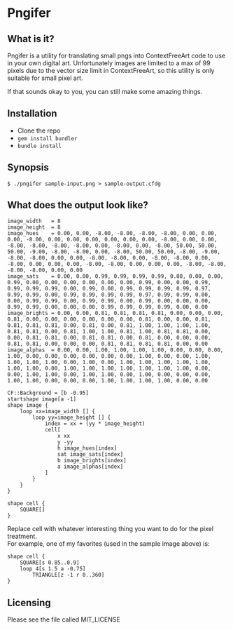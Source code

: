 # Pngifer

## What is it?

Pngifer is a utility for translating small pngs into ContextFreeArt code to use
in your own digital art. Unfortunately images are limited to a max of 99 pixels 
due to the vector size limit in ContextFreeArt, so this utility is only suitable
for small pixel art.

If that sounds okay to you, you can still make some amazing things.

## Installation

* Clone the repo
* `gem install bundler`
* `bundle install`

## Synopsis

`$ ./pngifer sample-input.png > sample-output.cfdg`

## What does the output look like?

```
image_width   = 8
image_height  = 8
image_hues    = 0.00, 0.00, -8.00, -8.00, -8.00, -8.00, 0.00, 0.00, 0.00, -8.00, 0.00, 0.00, 0.00, 0.00, 0.00, 0.00, -8.00, 0.00, 0.00, -8.00, -8.00, -8.00, -8.00, 0.00, -8.00, 0.00, -8.00, 50.00, 50.00, 50.00, -9.00, -8.00, -8.00, 0.00, -8.00, 50.00, 50.00, -8.00, -9.00, -8.00, -8.00, 0.00, 0.00, -8.00, -8.00, 0.00, -8.00, -8.00, 0.00, -8.00, 0.00, 0.00, 0.00, -8.00, -8.00, 0.00, 0.00, 0.00, -8.00, -8.00, -8.00, -8.00, 0.00, 0.00
image_sats    = 0.00, 0.00, 0.99, 0.99, 0.99, 0.99, 0.00, 0.00, 0.00, 0.99, 0.00, 0.00, 0.00, 0.00, 0.00, 0.00, 0.99, 0.00, 0.00, 0.99, 0.99, 0.99, 0.99, 0.00, 0.99, 0.00, 0.99, 0.99, 0.99, 0.99, 0.97, 0.99, 0.99, 0.00, 0.99, 0.99, 0.99, 0.99, 0.97, 0.99, 0.99, 0.00, 0.00, 0.99, 0.99, 0.00, 0.99, 0.99, 0.00, 0.99, 0.00, 0.00, 0.00, 0.99, 0.99, 0.00, 0.00, 0.00, 0.99, 0.99, 0.99, 0.99, 0.00, 0.00
image_brights = 0.00, 0.00, 0.81, 0.81, 0.81, 0.81, 0.00, 0.00, 0.00, 0.81, 0.00, 0.00, 0.00, 0.00, 0.00, 0.00, 0.81, 0.00, 0.00, 0.81, 0.81, 0.81, 0.81, 0.00, 0.81, 0.00, 0.81, 1.00, 1.00, 1.00, 1.00, 0.81, 0.81, 0.00, 0.81, 1.00, 1.00, 0.81, 1.00, 0.81, 0.81, 0.00, 0.00, 0.81, 0.81, 0.00, 0.81, 0.81, 0.00, 0.81, 0.00, 0.00, 0.00, 0.81, 0.81, 0.00, 0.00, 0.00, 0.81, 0.81, 0.81, 0.81, 0.00, 0.00
image_alphas  = 0.00, 0.00, 1.00, 1.00, 1.00, 1.00, 0.00, 0.00, 0.00, 1.00, 0.00, 0.00, 0.00, 0.00, 0.00, 0.00, 1.00, 0.00, 0.00, 1.00, 1.00, 1.00, 1.00, 0.00, 1.00, 0.00, 1.00, 1.00, 1.00, 1.00, 1.00, 1.00, 1.00, 0.00, 1.00, 1.00, 1.00, 1.00, 1.00, 1.00, 1.00, 0.00, 0.00, 1.00, 1.00, 0.00, 1.00, 1.00, 0.00, 1.00, 0.00, 0.00, 0.00, 1.00, 1.00, 0.00, 0.00, 0.00, 1.00, 1.00, 1.00, 1.00, 0.00, 0.00

CF::Background = [b -0.95]
startshape image[a -1]
shape image {
	loop xx=image_width [] {
		loop yy=image_height [] {
			index = xx + (yy * image_height)
			cell[
				x xx
				y -yy
				h image_hues[index]
				sat image_sats[index]
				b image_brights[index]
				a image_alphas[index]
			]
		}
	}
}

shape cell {
	SQUARE[]
}
```

Replace cell with whatever interesting thing you want to do for the pixel treatment.  
For example, one of my favorites (used in the sample image above) is:

```
shape cell {
	SQUARE[s 0.85..0.9]
	loop 4[s 1.5 a -0.75]
		TRIANGLE[z -1 r 0..360]
}
```

## Licensing

Please see the file called MIT_LICENSE

